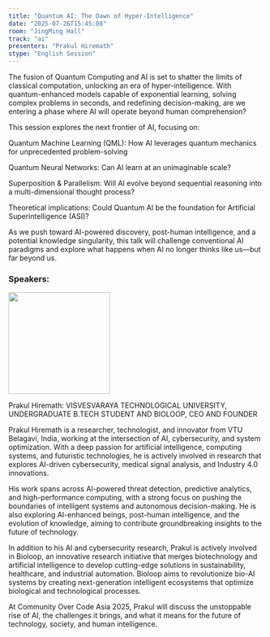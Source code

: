 ```yaml
---
title: "Quantum AI: The Dawn of Hyper-Intelligence"
date: "2025-07-26T15:45:00"
room: "JingMing Hall"
track: "ai"
presenters: "Prakul Hiremath"
stype: "English Session"
---
```


The fusion of Quantum Computing and AI is set to shatter the limits of classical computation, unlocking an era of hyper-intelligence. With quantum-enhanced models capable of exponential learning, solving complex problems in seconds, and redefining decision-making, are we entering a phase where AI will operate beyond human comprehension?

This session explores the next frontier of AI, focusing on:

Quantum Machine Learning (QML): How AI leverages quantum mechanics for unprecedented problem-solving

Quantum Neural Networks: Can AI learn at an unimaginable scale?

Superposition & Parallelism: Will AI evolve beyond sequential reasoning into a multi-dimensional thought process?

Theoretical implications: Could Quantum AI be the foundation for Artificial Superintelligence (ASI)?

As we push toward AI-powered discovery, post-human intelligence, and a potential knowledge singularity, this talk will challenge conventional AI paradigms and explore what happens when AI no longer thinks like us—but far beyond us.

### Speakers:


<img src="https://sessionize.com/image/3b84-400o400o1-VnMkF2Ra1xL5q3kNqcDE4W.jpg" width="200" /><br/>

Prakul Hiremath: VISVESVARAYA TECHNOLOGICAL UNIVERSITY, UNDERGRADUATE B.TECH STUDENT AND BIOLOOP, CEO AND FOUNDER

Prakul Hiremath is a researcher, technologist, and innovator from VTU Belagavi, India, working at the intersection of AI, cybersecurity, and system optimization. With a deep passion for artificial intelligence, computing systems, and futuristic technologies, he is actively involved in research that explores AI-driven cybersecurity, medical signal analysis, and Industry 4.0 innovations.

His work spans across AI-powered threat detection, predictive analytics, and high-performance computing, with a strong focus on pushing the boundaries of intelligent systems and autonomous decision-making. He is also exploring AI-enhanced beings, post-human intelligence, and the evolution of knowledge, aiming to contribute groundbreaking insights to the future of technology.

In addition to his AI and cybersecurity research, Prakul is actively involved in Bioloop, an innovative research initiative that merges biotechnology and artificial intelligence to develop cutting-edge solutions in sustainability, healthcare, and industrial automation. Bioloop aims to revolutionize bio-AI systems by creating next-generation intelligent ecosystems that optimize biological and technological processes.

At Community Over Code Asia 2025, Prakul will discuss the unstoppable rise of AI, the challenges it brings, and what it means for the future of technology, society, and human intelligence.